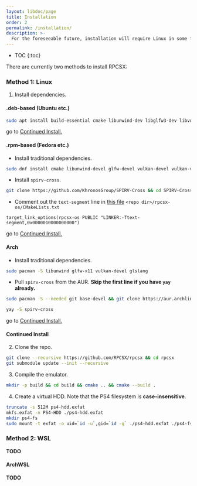 ```yaml
---
layout: libdoc/page
title: Installation
order: 2
permalink: /installation/
description: >- 
  For the foreseeable future, installation will require Linux in some form.
---
```


- TOC
{:toc}

There are currently two methods to install RPCSX:
### Method 1: Linux

1. Install dependencies.
#### .deb-based (Ubuntu etc.)
```sh
sudo apt install build-essential cmake libunwind-dev libglfw3-dev libvulkan-dev vulkan-validationlayers-dev spirv-tools glslang-tools libspirv-cross-c-shared-dev
```
go to [Continued Install.](/wiki/installation/#continued-install)
#### .rpm-based (Fedora etc.)
- Install traditional dependencies.
```sh
sudo dnf install cmake libunwind-devel glfw-devel vulkan-devel vulkan-validation-layers-devel spirv-tools glslang-devel gcc-c++ gcc spirv-tools-devel xbyak-devel
```
- Install `spirv-cross`.
```sh
git clone https://github.com/KhronosGroup/SPIRV-Cross && cd SPIRV-Cross && mkdir build && cd build && cmake .. && cmake --build . && sudo make install
```
- Comment out the `text-segment` line in [this file](https://github.com/RPCSX/rpcsx/blob/master/rpcsx-os/CMakeLists.txt#L65)
`<repo dir>/rpcsx-os/CMakeLists.txt`
```
target_link_options(rpcsx-os PUBLIC "LINKER:-Ttext-segment,0x0000010000000000")
```
go to [Continued Install.](/wiki/installation/#continued-install)

#### Arch
- Install traditional dependencies.
```sh
sudo pacman -S libunwind glfw-x11 vulkan-devel glslang
```
- Pull `spirv-cross` from the AUR. **Skip the first line if you have `yay` already.**
```sh
sudo pacman -S --needed git base-devel && git clone https://aur.archlinux.org/yay.git && cd yay && makepkg -si
```
```sh
yay -S spirv-cross
```
go to [Continued Install.](/wiki/installation/#continued-install)

#### Continued Install
2. Clone the repo.
```sh
git clone --recursive https://github.com/RPCSX/rpcsx && cd rpcsx
git submodule update --init --recursive
```

3. Compile the emulator.
```sh
mkdir -p build && cd build && cmake .. && cmake --build .
```

4. Create a virtual HDD.
Note that the PS4 filesystem is **case-insensitive**.
```sh
truncate -s 512M ps4-hdd.exfat
mkfs.exfat -n PS4-HDD ./ps4-hdd.exfat
mkdir ps4-fs
sudo mount -t exfat -o uid=`id -u`,gid=`id -g` ./ps4-hdd.exfat ./ps4-fs
```

### Method 2: WSL
**TODO**
#### ArchWSL
**TODO**
